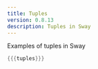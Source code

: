 ```yaml
---
title: Tuples
version: 0.8.13
description: Tuples in Sway
---
```


Examples of tuples in Sway

```rust
{{{tuples}}}
```
